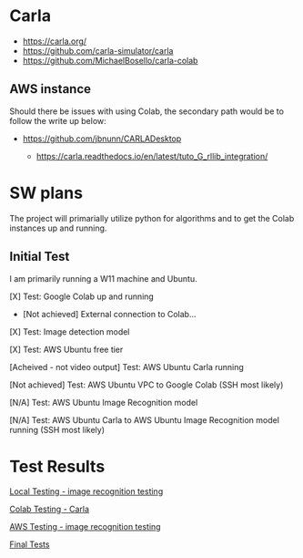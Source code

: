 # Carla
- https://carla.org/
- https://github.com/carla-simulator/carla
- https://github.com/MichaelBosello/carla-colab

## AWS instance
Should there be issues with using Colab, the secondary path would be to follow the write up below:
- https://github.com/jbnunn/CARLADesktop

  - https://carla.readthedocs.io/en/latest/tuto_G_rllib_integration/

# SW plans

The project will primarially utilize python for algorithms and to get the Colab instances up and running. 

## Initial Test

I am primarily running a W11 machine and Ubuntu.

[X] Test: Google Colab up and running

- [Not achieved] External connection to Colab...

[X] Test: Image detection model

[X] Test: AWS Ubuntu free tier

[Acheived - not video output] Test: AWS Ubuntu Carla running

[Not achieved] Test: AWS Ubuntu VPC to Google Colab (SSH most likely)

[N/A] Test: AWS Ubuntu Image Recognition model

[N/A] Test: AWS Ubuntu Carla to AWS Ubuntu Image Recognition model running (SSH most likely)


# Test Results
[Local Testing - image recognition testing](https://github.com/gitpens1920/ColabVision/tree/main/test)

[Colab Testing - Carla](https://github.com/gitpens1920/ColabVision/tree/main/test)

[AWS Testing - image recognition testing](https://github.com/gitpens1920/ColabVision/tree/main/test)

[Final Tests](https://github.com/gitpens1920/ColabVision/tree/main/test)
